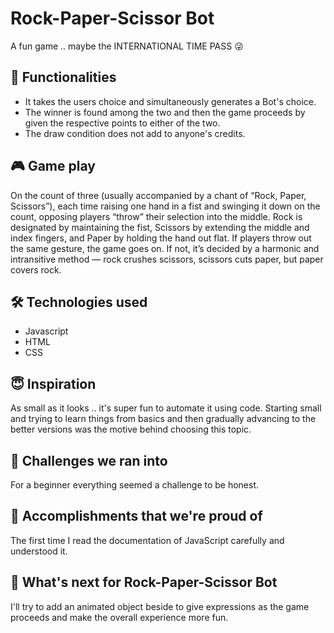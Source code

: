 # Rock-Paper-Scissor Bot
A fun game .. maybe the INTERNATIONAL TIME PASS 😜

## 🤖 Functionalities
- It takes the users choice and simultaneously generates a Bot's choice. 
- The winner is found among the two and then the game proceeds by given the respective points to either of the two. 
- The draw condition does not add to anyone's credits.

## 🎮 Game play
On the count of three (usually accompanied by a chant of “Rock, Paper, Scissors”), each time raising one hand in a fist and swinging it down on the count, opposing players “throw” their selection into the middle. Rock is designated by maintaining the fist, Scissors by extending the middle and index fingers, and Paper by holding the hand out flat. If players throw out the same gesture, the game goes on. If not, it’s decided by a harmonic and intransitive method — rock crushes scissors, scissors cuts paper, but paper covers rock.

## 🛠 Technologies used
- Javascript
- HTML
- CSS

## 😇 Inspiration
As small as it looks .. it's super fun to automate it using code. Starting small and trying to learn things from basics and then gradually advancing to the better versions was the motive behind choosing this topic.

## 🎯 Challenges we ran into
For a beginner everything seemed a challenge to be honest.

## 👏 Accomplishments that we're proud of
The first time I read the documentation of JavaScript carefully and understood it.

## 💭 What's next for Rock-Paper-Scissor Bot
I'll try to add an animated object beside to give expressions as the game proceeds and make the overall experience more fun.
